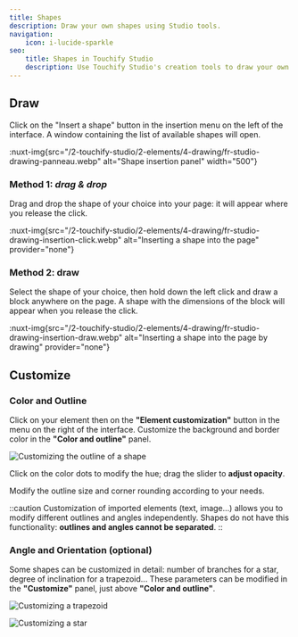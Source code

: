 ```yaml
---
title: Shapes
description: Draw your own shapes using Studio tools.
navigation:
    icon: i-lucide-sparkle
seo:
    title: Shapes in Touchify Studio
    description: Use Touchify Studio's creation tools to draw your own shapes.
---
```


## Draw

Click on the "Insert a shape" button in the insertion menu on the left of the interface.
A window containing the list of available shapes will open.

:nuxt-img{src="/2-touchify-studio/2-elements/4-drawing/fr-studio-drawing-panneau.webp" alt="Shape insertion panel" width="500"}

### Method 1: *drag & drop*

Drag and drop the shape of your choice into your page: it will appear where you release the click.

:nuxt-img{src="/2-touchify-studio/2-elements/4-drawing/fr-studio-drawing-insertion-click.webp" alt="Inserting a shape into the page" provider="none"}

### Method 2: draw

Select the shape of your choice, then hold down the left click and draw a block anywhere on the page. A shape with the dimensions of the block will appear when you release the click.

:nuxt-img{src="/2-touchify-studio/2-elements/4-drawing/fr-studio-drawing-insertion-draw.webp" alt="Inserting a shape into the page by drawing" provider="none"}

## Customize

### Color and Outline

Click on your element then on the **"Element customization"** button in the menu on the right of the interface. Customize the background and border color in the **"Color and outline"** panel.

![Customizing the outline of a shape](/2-touchify-studio/2-elements/4-drawing/fr-studio-drawing-contour.webp)

Click on the color dots to modify the hue; drag the slider to **adjust opacity**.

Modify the outline size and corner rounding according to your needs.

::caution
Customization of imported elements (text, image...) allows you to modify different outlines and angles independently.
Shapes do not have this functionality: **outlines and angles cannot be separated**.
::

### Angle and Orientation (optional)

Some shapes can be customized in detail: number of branches for a star, degree of inclination for a trapezoid...
These parameters can be modified in the **"Customize"** panel, just above **"Color and outline"**.

![Customizing a trapezoid](/2-touchify-studio/2-elements/4-drawing/fr-studio-drawing-config-trapeze.webp)

![Customizing a star](/2-touchify-studio/2-elements/4-drawing/fr-studio-drawing-config-etoile.webp)
